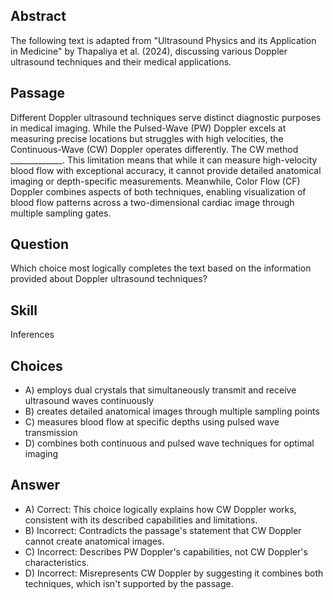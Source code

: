 ## Abstract
The following text is adapted from "Ultrasound Physics and its Application in Medicine" by Thapaliya et al. (2024), discussing various Doppler ultrasound techniques and their medical applications.

## Passage
Different Doppler ultrasound techniques serve distinct diagnostic purposes in medical imaging. While the Pulsed-Wave (PW) Doppler excels at measuring precise locations but struggles with high velocities, the Continuous-Wave (CW) Doppler operates differently. The CW method _____________. This limitation means that while it can measure high-velocity blood flow with exceptional accuracy, it cannot provide detailed anatomical imaging or depth-specific measurements. Meanwhile, Color Flow (CF) Doppler combines aspects of both techniques, enabling visualization of blood flow patterns across a two-dimensional cardiac image through multiple sampling gates.

## Question
Which choice most logically completes the text based on the information provided about Doppler ultrasound techniques?

## Skill
Inferences

## Choices
- A) employs dual crystals that simultaneously transmit and receive ultrasound waves continuously
- B) creates detailed anatomical images through multiple sampling points
- C) measures blood flow at specific depths using pulsed wave transmission
- D) combines both continuous and pulsed wave techniques for optimal imaging

## Answer
- A) Correct: This choice logically explains how CW Doppler works, consistent with its described capabilities and limitations.
- B) Incorrect: Contradicts the passage's statement that CW Doppler cannot create anatomical images.
- C) Incorrect: Describes PW Doppler's capabilities, not CW Doppler's characteristics.
- D) Incorrect: Misrepresents CW Doppler by suggesting it combines both techniques, which isn't supported by the passage.